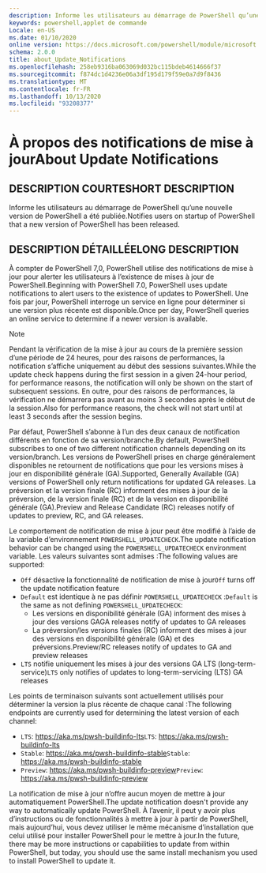 ```yaml
---
description: Informe les utilisateurs au démarrage de PowerShell qu’une nouvelle version de PowerShell a été publiée.
keywords: powershell,applet de commande
Locale: en-US
ms.date: 01/10/2020
online version: https://docs.microsoft.com/powershell/module/microsoft.powershell.core/about/about_update_notifications?view=powershell-7.1&WT.mc_id=ps-gethelp
schema: 2.0.0
title: about_Update_Notifications
ms.openlocfilehash: 258eb9316ba063069d032bc115bdeb4614666f37
ms.sourcegitcommit: f874dc1d4236e06a3df195d179f59e0a7d9f8436
ms.translationtype: MT
ms.contentlocale: fr-FR
ms.lasthandoff: 10/13/2020
ms.locfileid: "93208377"
---
```

# <a name="about-update-notifications"></a><span data-ttu-id="febec-104">À propos des notifications de mise à jour</span><span class="sxs-lookup"><span data-stu-id="febec-104">About Update Notifications</span></span>

## <a name="short-description"></a><span data-ttu-id="febec-105">DESCRIPTION COURTE</span><span class="sxs-lookup"><span data-stu-id="febec-105">SHORT DESCRIPTION</span></span>

<span data-ttu-id="febec-106">Informe les utilisateurs au démarrage de PowerShell qu’une nouvelle version de PowerShell a été publiée.</span><span class="sxs-lookup"><span data-stu-id="febec-106">Notifies users on startup of PowerShell that a new version of PowerShell has been released.</span></span>

## <a name="long-description"></a><span data-ttu-id="febec-107">DESCRIPTION DÉTAILLÉE</span><span class="sxs-lookup"><span data-stu-id="febec-107">LONG DESCRIPTION</span></span>

<span data-ttu-id="febec-108">À compter de PowerShell 7,0, PowerShell utilise des notifications de mise à jour pour alerter les utilisateurs à l’existence de mises à jour de PowerShell.</span><span class="sxs-lookup"><span data-stu-id="febec-108">Beginning with PowerShell 7.0, PowerShell uses update notifications to alert users to the existence of updates to PowerShell.</span></span> <span data-ttu-id="febec-109">Une fois par jour, PowerShell interroge un service en ligne pour déterminer si une version plus récente est disponible.</span><span class="sxs-lookup"><span data-stu-id="febec-109">Once per day, PowerShell queries an online service to determine if a newer version is available.</span></span>

> [!NOTE]
> <span data-ttu-id="febec-110">Pendant la vérification de la mise à jour au cours de la première session d’une période de 24 heures, pour des raisons de performances, la notification s’affiche uniquement au début des sessions suivantes.</span><span class="sxs-lookup"><span data-stu-id="febec-110">While the update check happens during the first session in a given 24-hour period, for performance reasons, the notification will only be shown on the start of subsequent sessions.</span></span> <span data-ttu-id="febec-111">En outre, pour des raisons de performances, la vérification ne démarrera pas avant au moins 3 secondes après le début de la session.</span><span class="sxs-lookup"><span data-stu-id="febec-111">Also for performance reasons, the check will not start until at least 3 seconds after the session begins.</span></span>

<span data-ttu-id="febec-112">Par défaut, PowerShell s’abonne à l’un des deux canaux de notification différents en fonction de sa version/branche.</span><span class="sxs-lookup"><span data-stu-id="febec-112">By default, PowerShell subscribes to one of two different notification channels depending on its version/branch.</span></span> <span data-ttu-id="febec-113">Les versions de PowerShell prises en charge généralement disponibles ne retournent de notifications que pour les versions mises à jour en disponibilité générale (GA).</span><span class="sxs-lookup"><span data-stu-id="febec-113">Supported, Generally Available (GA) versions of PowerShell only return notifications for updated GA releases.</span></span> <span data-ttu-id="febec-114">La préversion et la version finale (RC) informent des mises à jour de la préversion, de la version finale (RC) et de la version en disponibilité générale (GA).</span><span class="sxs-lookup"><span data-stu-id="febec-114">Preview and Release Candidate (RC) releases notify of updates to preview, RC, and GA releases.</span></span>

<span data-ttu-id="febec-115">Le comportement de notification de mise à jour peut être modifié à l’aide de la variable d’environnement `POWERSHELL_UPDATECHECK`.</span><span class="sxs-lookup"><span data-stu-id="febec-115">The update notification behavior can be changed using the `POWERSHELL_UPDATECHECK` environment variable.</span></span> <span data-ttu-id="febec-116">Les valeurs suivantes sont admises :</span><span class="sxs-lookup"><span data-stu-id="febec-116">The following values are supported:</span></span>

- <span data-ttu-id="febec-117">`Off` désactive la fonctionnalité de notification de mise à jour</span><span class="sxs-lookup"><span data-stu-id="febec-117">`Off` turns off the update notification feature</span></span>
- <span data-ttu-id="febec-118">`Default` est identique à ne pas définir `POWERSHELL_UPDATECHECK` :</span><span class="sxs-lookup"><span data-stu-id="febec-118">`Default` is the same as not defining `POWERSHELL_UPDATECHECK`:</span></span>
  - <span data-ttu-id="febec-119">Les versions en disponibilité générale (GA) informent des mises à jour des versions GA</span><span class="sxs-lookup"><span data-stu-id="febec-119">GA releases notify of updates to GA releases</span></span>
  - <span data-ttu-id="febec-120">La préversion/les versions finales (RC) informent des mises à jour des versions en disponibilité générale (GA) et des préversions.</span><span class="sxs-lookup"><span data-stu-id="febec-120">Preview/RC releases notify of updates to GA and preview releases</span></span>
- <span data-ttu-id="febec-121">`LTS` notifie uniquement les mises à jour des versions GA LTS (long-term-service)</span><span class="sxs-lookup"><span data-stu-id="febec-121">`LTS` only notifies of updates to long-term-servicing (LTS) GA releases</span></span>

<span data-ttu-id="febec-122">Les points de terminaison suivants sont actuellement utilisés pour déterminer la version la plus récente de chaque canal :</span><span class="sxs-lookup"><span data-stu-id="febec-122">The following endpoints are currently used for determining the latest version of each channel:</span></span>

- <span data-ttu-id="febec-123">`LTS`: https://aka.ms/pwsh-buildinfo-lts</span><span class="sxs-lookup"><span data-stu-id="febec-123">`LTS`: https://aka.ms/pwsh-buildinfo-lts</span></span>
- <span data-ttu-id="febec-124">`Stable`: https://aka.ms/pwsh-buildinfo-stable</span><span class="sxs-lookup"><span data-stu-id="febec-124">`Stable`: https://aka.ms/pwsh-buildinfo-stable</span></span>
- <span data-ttu-id="febec-125">`Preview`: https://aka.ms/pwsh-buildinfo-preview</span><span class="sxs-lookup"><span data-stu-id="febec-125">`Preview`: https://aka.ms/pwsh-buildinfo-preview</span></span>

<span data-ttu-id="febec-126">La notification de mise à jour n’offre aucun moyen de mettre à jour automatiquement PowerShell.</span><span class="sxs-lookup"><span data-stu-id="febec-126">The update notification doesn't provide any way to automatically update PowerShell.</span></span> <span data-ttu-id="febec-127">À l’avenir, il peut y avoir plus d’instructions ou de fonctionnalités à mettre à jour à partir de PowerShell, mais aujourd’hui, vous devez utiliser le même mécanisme d’installation que celui utilisé pour installer PowerShell pour le mettre à jour.</span><span class="sxs-lookup"><span data-stu-id="febec-127">In the future, there may be more instructions or capabilities to update from within PowerShell, but today, you should use the same install mechanism you used to install PowerShell to update it.</span></span>

